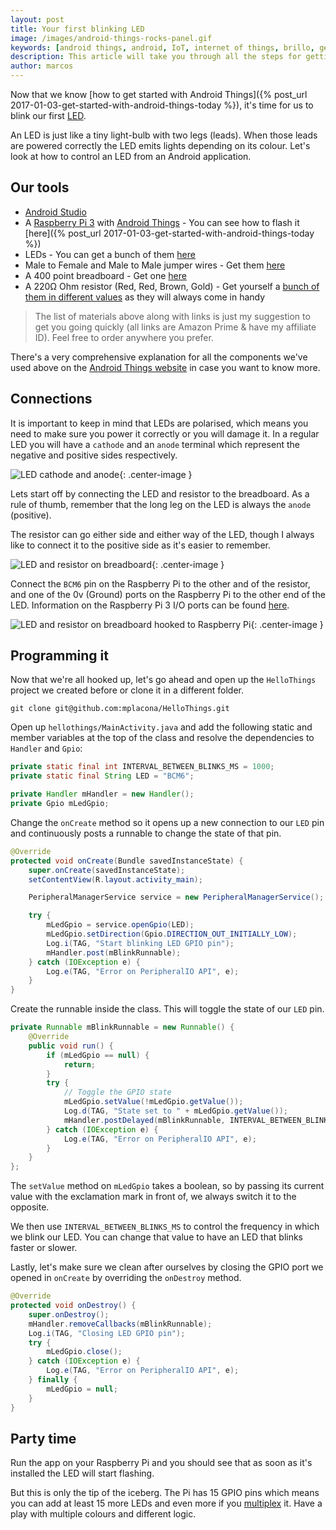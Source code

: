 ```yaml
---
layout: post
title: Your first blinking LED
image: /images/android-things-rocks-panel.gif
keywords: [android things, android, IoT, internet of things, brillo, get started with android things, first android things project]
description: This article will take you through all the steps for getting started with Android Things and building your first IoT project using Android on a Raspberry Pi 3.
author: marcos
---
```


Now that we know [how to get started with Android Things]({% post_url 2017-01-03-get-started-with-android-things-today %}), it's time for us to blink our first [LED](https://en.wikipedia.org/wiki/Light-emitting_diode).

An LED is just like a tiny light-bulb with two legs (leads). When those leads are powered correctly the LED emits lights depending on its colour. Let's look at how to control an LED from an Android application.

## Our tools
 - [Android Studio](https://developer.android.com/studio/index.html)
 - A [Raspberry Pi 3](http://amzn.to/2isZ6uN) with [Android Things](https://developer.android.com/things/hardware/index.html) - You can see how to flash it [here]({% post_url 2017-01-03-get-started-with-android-things-today %})
 - LEDs - You can get a bunch of them [here](http://amzn.to/2juyL2V)
 - Male to Female and Male to Male jumper wires - Get them [here](http://amzn.to/2jkUbLM)
 - A 400 point breadboard - Get one [here](http://amzn.to/2i6aboD)
 - A 220Ω Ohm resistor (Red, Red, Brown, Gold) - Get yourself a [bunch of them in different values](http://amzn.to/2i6b0xG) as they will always come in handy

> The list of materials above along with links is just my suggestion to get you going quickly (all links are Amazon Prime & have my affiliate ID). Feel free to order anywhere you prefer.

There's a very comprehensive explanation for all the components we've used above on the [Android Things website](https://developer.android.com/things/hardware/hardware-101.html) in case you want to know more.

## Connections
It is important to keep in mind that LEDs are polarised, which means you need to make sure you power it correctly or you will damage it. In a regular LED you will have a `cathode` and an `anode` terminal which represent the negative and positive sides respectively.

![LED cathode and anode](/images/led-cathode-anode.png){: .center-image }

Lets start off by connecting the LED and resistor to the breadboard. As a rule of thumb, remember that the long leg on the LED is always the `anode` (positive).

The resistor can go either side and either way of the LED, though I always like to connect it to the positive side as it's easier to remember.

![LED and resistor on breadboard](/images/blink-things-01.png){: .center-image }

Connect the `BCM6` pin on the Raspberry Pi to the other and of the resistor, and one of the 0v (Ground) ports on the Raspberry Pi to the other end of the LED. Information on the Raspberry Pi 3 I/O ports can be found [here](https://developer.android.com/things/hardware/raspberrypi-io.html).

![LED and resistor on breadboard hooked to Raspberry Pi](/images/blink-things-02.png){: .center-image }

## Programming it
Now that we're all hooked up, let's go ahead and open up the `HelloThings` project we created before or clone it in a different folder.

```
git clone git@github.com:mplacona/HelloThings.git
```

Open up `hellothings/MainActivity.java` and add the following static and member variables at the top of the class and resolve the dependencies to `Handler` and `Gpio`:

```java
private static final int INTERVAL_BETWEEN_BLINKS_MS = 1000;
private static final String LED = "BCM6";

private Handler mHandler = new Handler();
private Gpio mLedGpio;
```

Change the `onCreate` method so it opens up a new connection to our `LED` pin and continuously posts a runnable to change the state of that pin.

```java
@Override
protected void onCreate(Bundle savedInstanceState) {
    super.onCreate(savedInstanceState);
    setContentView(R.layout.activity_main);

    PeripheralManagerService service = new PeripheralManagerService();

    try {
        mLedGpio = service.openGpio(LED);
        mLedGpio.setDirection(Gpio.DIRECTION_OUT_INITIALLY_LOW);
        Log.i(TAG, "Start blinking LED GPIO pin");
        mHandler.post(mBlinkRunnable);
    } catch (IOException e) {
        Log.e(TAG, "Error on PeripheralIO API", e);
    }
}
```

Create the runnable inside the class. This will toggle the state of our `LED` pin.

```java
private Runnable mBlinkRunnable = new Runnable() {
    @Override
    public void run() {
        if (mLedGpio == null) {
            return;
        }
        try {
            // Toggle the GPIO state
            mLedGpio.setValue(!mLedGpio.getValue());
            Log.d(TAG, "State set to " + mLedGpio.getValue());
            mHandler.postDelayed(mBlinkRunnable, INTERVAL_BETWEEN_BLINKS_MS);
        } catch (IOException e) {
            Log.e(TAG, "Error on PeripheralIO API", e);
        }
    }
};
```

The `setValue` method on `mLedGpio` takes a boolean, so by passing its current value with the exclamation mark in front of, we always switch it to the opposite. 

We then use `INTERVAL_BETWEEN_BLINKS_MS` to control the frequency in which we blink our LED. You can change that value to have an LED that blinks faster or slower.

Lastly, let's make sure we clean after ourselves by closing the GPIO port we opened in `onCreate` by overriding the `onDestroy` method.

```java
@Override
protected void onDestroy() {
    super.onDestroy();
    mHandler.removeCallbacks(mBlinkRunnable);
    Log.i(TAG, "Closing LED GPIO pin");
    try {
        mLedGpio.close();
    } catch (IOException e) {
        Log.e(TAG, "Error on PeripheralIO API", e);
    } finally {
        mLedGpio = null;
    }
}
```

## Party time
Run the app on your Raspberry Pi and you should see that as soon as it's installed the LED will start flashing.

But this is only the tip of the iceberg. The Pi has 15 GPIO pins which means you can add at least 15 more LEDs and even more if you [multiplex](https://en.wikipedia.org/wiki/Charlieplexing) it. Have a play with multiple colours and different logic.